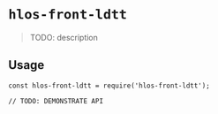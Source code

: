# `hlos-front-ldtt`

> TODO: description

## Usage

```
const hlos-front-ldtt = require('hlos-front-ldtt');

// TODO: DEMONSTRATE API
```
